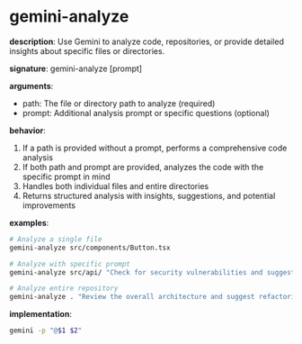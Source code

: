 # gemini-analyze

**description**: Use Gemini to analyze code, repositories, or provide detailed insights about specific files or directories.

**signature**: gemini-analyze <path> [prompt]

**arguments**:
- path: The file or directory path to analyze (required)
- prompt: Additional analysis prompt or specific questions (optional)

**behavior**:
1. If a path is provided without a prompt, performs a comprehensive code analysis
2. If both path and prompt are provided, analyzes the code with the specific prompt in mind
3. Handles both individual files and entire directories
4. Returns structured analysis with insights, suggestions, and potential improvements

**examples**:
```bash
# Analyze a single file
gemini-analyze src/components/Button.tsx

# Analyze with specific prompt
gemini-analyze src/api/ "Check for security vulnerabilities and suggest improvements"

# Analyze entire repository
gemini-analyze . "Review the overall architecture and suggest refactoring opportunities"
```

**implementation**:
```bash
gemini -p "@$1 $2"
```